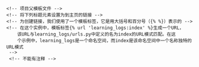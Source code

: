 
    <!-- 项目父模板文件 -->
    <!-- 将下列标题元素设置为到主页的链接 -->
    <!-- 为创建链接，我们使用了一个模板标签，它是用大括号和百分号（{% %}）表示的 -->
    <!-- 在这个实例中，模板标签{% url 'learning_logs:index' %}生成一个URL，
        该URL与learning_logs/urls.py中定义的名为index的URL模式匹配。在这
        个示例中，learning_logs是一个命名空间，而index是该命名空间中一个名称独特的URL模式
     -->
     <!-- 不能有注释 -->

